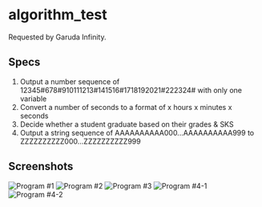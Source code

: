 # algorithm_test

Requested by Garuda Infinity.

## Specs
1. Output a number sequence of 12345#678#910111213#141516#1718192021#222324# with only one variable
2. Convert a number of seconds to a format of x hours x minutes x seconds
3. Decide whether a student graduate based on their grades & SKS
4. Output a string sequence of AAAAAAAAAA000...AAAAAAAAAA999 to ZZZZZZZZZZ000...ZZZZZZZZZZ999

## Screenshots
![Program #1](https://user-images.githubusercontent.com/58662827/124716517-602d4000-df2e-11eb-986c-3a86e5a3ebf5.jpg)
![Program #2](https://user-images.githubusercontent.com/58662827/124716606-7c30e180-df2e-11eb-8bb5-a2b2654ce84a.jpg)
![Program #3](https://user-images.githubusercontent.com/58662827/124716850-bbf7c900-df2e-11eb-9010-dec545d3cb2e.jpg)
![Program #4-1](https://user-images.githubusercontent.com/58662827/124716901-cade7b80-df2e-11eb-99d2-5db73ce5b81c.jpg)
![Program #4-2](https://user-images.githubusercontent.com/58662827/124717015-ecd7fe00-df2e-11eb-944d-9033b33f1a66.jpg)


